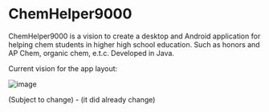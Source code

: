 # ChemHelper9000

ChemHelper9000 is a vision to create a desktop and Android application for helping chem students in higher high school education. Such as honors and AP Chem, organic chem, e.t.c. Developed in Java.

Current vision for the app layout:

![image](https://github.com/Sshahryar/ChemHelper9000/assets/123003299/a62b6305-463a-4c2b-9a3c-78219b7e4098)

(Subject to change) - (it did already change)
